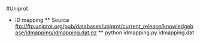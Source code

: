 #Uniprot

* ID mapping
** Source ftp://ftp.uniprot.org/pub/databases/uniprot/current_release/knowledgebase/idmapping/idmapping.dat.gz
** python idmapping.py idmapping.dat

